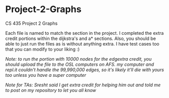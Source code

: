 # Project-2-Graphs
CS 435 Project 2 Graphs

Each file is named to match the section in the project. I completed the extra credit portions within the dijkstra's and a* sections. Also, you should be able to just run the files as is without anything extra. I have test cases too that you can modify to your liking :) 

*Note: to run the portion with 10000 nodes for the edgextra credit, you should upload the file to the OSL computers on AFS. my computer and repl.it couldn't handle the 99,990,000 edges, so it's likely it'll die with yours too unless you have a super computer*

*Note for TAs: Sresht said I get extra credit for helping him out and told me to post on my repository to let you all know*
